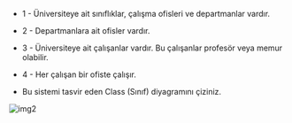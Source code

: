- 1 - Üniversiteye ait sınıflıklar, çalışma ofisleri ve departmanlar vardır.

- 2 - Departmanlara ait ofisler vardır.

- 3 - Üniversiteye ait çalışanlar vardır. Bu çalışanlar profesör veya memur olabilir.

- 4 - Her çalışan bir ofiste çalışır.

- Bu sistemi tasvir eden Class (Sınıf) diyagramını çiziniz.

![img2](https://user-images.githubusercontent.com/93317917/168329828-1475683d-4ffb-4cd9-a29a-486d8291b163.png)